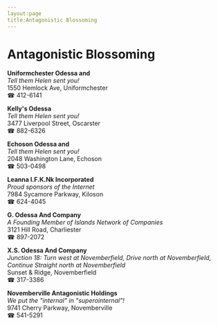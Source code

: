 ```yaml
---
layout:page
title:Antagonistic Blossoming
---
```

# Antagonistic Blossoming

**Uniformchester Odessa and**  
_Tell them Helen sent you!_  
1550 Hemlock Ave, Uniformchester  
☎ 412-6141



**Kelly's Odessa**  
_Tell them Helen sent you!_  
3477 Liverpool Street, Oscarster  
☎ 882-6326



**Echoson Odessa and**  
_Tell them Helen sent you!_  
2048 Washington Lane, Echoson  
☎ 503-0498



**Leanna I.F.K.Nk Incorporated**  
_Proud sponsors of the Internet_  
7984 Sycamore Parkway, Kiloson  
☎ 624-4045



**G. Odessa And Company**  
_A Founding Member of Islands Network of Companies_  
3121 Hill Road, Charliester  
☎ 897-2072



**X.S. Odessa And Company**  
_Junction 18: Turn west at Novemberfield, Drive north at Novemberfield, Continue Straight north at Novemberfield_  
Sunset & Ridge, Novemberfield  
☎ 317-3386



**Novemberville Antagonistic Holdings**  
_We put the "internal" in "superointernal"!_  
9741 Cherry Parkway, Novemberville  
☎ 541-5291



